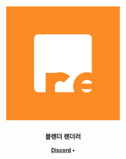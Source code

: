 <h1 align="center">
	<img
		width="300"
		alt="Brender"
		src="https://raw.githubusercontent.com/SHI3DO/Brender/main/Brender-client/src/brender-logo.png">
</h1>

<h3 align="center">
  블렌더 렌더러	
</h3>

<p align="center">
	<strong>
		<a href="https://discord.gg/jrpFyq8DDW">Discord</a>
		•
	</strong>
</p>
